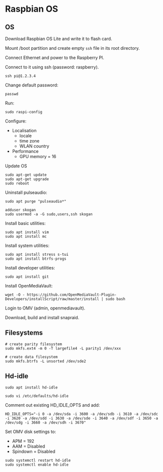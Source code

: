 # Raspbian OS


## OS

Download Raspbian OS Lite and write it to flash card.

Mount /boot partition and create empty `ssh` file in its root directory.

Connect Ethernet and power to the Raspberry PI.

Connect to it using ssh (password: raspberry).

```
ssh pi@1.2.3.4
```

Change default password:

```
passwd
```

Run:

```
sudo raspi-config
```

Configure:

- Localisation
    - locale
    - time zone
    - WLAN country
- Performance
    - GPU memory = 16

Update OS

```
sudo apt-get update
sudo apt-get upgrade
sudo reboot
```

Uninstall pulseaudio:

```
sudo apt purge "pulseaudio*"
```

```
adduser skogan
sudo usermod -a -G sudo,users,ssh skogan
```

Install basic utilities:

```
sudo apt install vim
sudo apt install mc
```

Install system utilities:

```
sudo apt install stress s-tui
sudo apt install btrfs-progs
```

Install developer utilities:

```
sudo apt install git
```

Install OpenMediaVault:

```
wget -O - https://github.com/OpenMediaVault-Plugin-Developers/installScript/raw/master/install | sudo bash
```

Login to OMV (admin, openmediavault).


Download, build and install snapraid.



## Filesystems

```
# create parity filesystem
sudo mkfs.ext4 -m 0 -T largefile4 -L parity1 /dev/xxx

# create data filesystem
sudo mkfs.btrfs -L unsorted /dev/sde2
```


## Hd-idle

```
sudo apt install hd-idle
```

```
sudo vi /etc/defaults/hd-idle
```

Comment out existing HD_IDLE_OPTS and add:

```
HD_IDLE_OPTS="-i 0 -a /dev/sda -i 3600 -a /dev/sdb -i 3610 -a /dev/sdc -i 3620 -a /dev/sdd -i 3630 -a /dev/sde -i 3640 -a /dev/sdf -i 3650 -a /dev/sdg -i 3660 -a /dev/sdh -i 3670"
```

Set OMV disk settings to:

- APM = 192
- AAM = Disabled
- Spindown = Disabled

```
sudo systemctl restart hd-idle
sudo systemctl enable hd-idle
```
